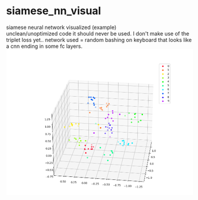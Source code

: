# siamese_nn_visual
siamese neural network visualized (example) </br>
unclean/unoptimized code it should never be used.
I don't make use of the triplet loss yet..
network used = random bashing on keyboard that looks like a cnn ending in some fc layers.
<img src="https://github.com/MOVzeroOne/siamese_nn_visual/blob/master/plot.PNG"> 
